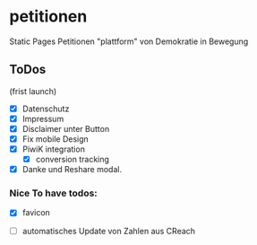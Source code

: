 # petitionen
Static Pages Petitionen "plattform" von Demokratie in Bewegung


## ToDos
(frist launch)

 - [x] Datenschutz
 - [x] Impressum
 - [x] Disclaimer unter Button
 - [x] Fix mobile Design
 - [x] PiwiK integration
    - [x] conversion tracking
 - [x] Danke und Reshare modal.

### Nice To have todos:

 - [x] favicon 
 - [ ] automatisches Update von Zahlen aus CReach


